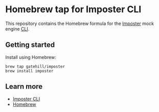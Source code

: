 # Homebrew tap for Imposter CLI

This repository contains the Homebrew formula for the [Imposter](https://github.com/outofcoffee/imposter) mock engine [CLI](https://github.com/gatehill/imposter-cli).

## Getting started

Install using Homebrew:

    brew tap gatehill/imposter
    brew install imposter

## Learn more

- [Imposter CLI](https://github.com/gatehill/imposter-cli)
- [Homebrew](https://brew.sh/)
